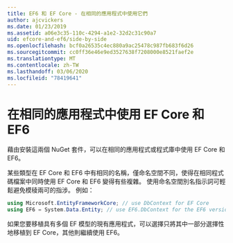 ```yaml
---
title: EF6 和 EF Core - 在相同的應用程式中使用它們
author: ajcvickers
ms.date: 01/23/2019
ms.assetid: a06e3c35-110c-4294-a1e2-32d2c31c90a7
uid: efcore-and-ef6/side-by-side
ms.openlocfilehash: bcf0a26535c4ec880a9ac25478c987fb683f6d26
ms.sourcegitcommit: cc0ff36e46e9ed3527638f7208000e8521faef2e
ms.translationtype: MT
ms.contentlocale: zh-TW
ms.lasthandoff: 03/06/2020
ms.locfileid: "78419641"
---
```

# <a name="using-ef-core-and-ef6-in-the-same-application"></a>在相同的應用程式中使用 EF Core 和 EF6

藉由安裝這兩個 NuGet 套件，可以在相同的應用程式或程式庫中使用 EF Core 和 EF6。

某些類型在 EF Core 和 EF6 中有相同的名稱，僅命名空間不同，使得在相同程式碼檔案中同時使用 EF Core 和 EF6 變得有些複雜。 使用命名空間別名指示詞可輕鬆避免模稜兩可的指涉。 例如：

``` csharp
using Microsoft.EntityFrameworkCore; // use DbContext for EF Core
using EF6 = System.Data.Entity; // use EF6.DbContext for the EF6 version
```

如果您要移植具有多個 EF 模型的現有應用程式，可以選擇只將其中一部分選擇性地移植到 EF Core，其他則繼續使用 EF6。
